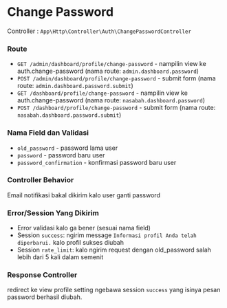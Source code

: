 # Change Password

Controller : `App\Http\Controller\Auth\ChangePasswordController`

### Route
- `GET /admin/dashboard/profile/change-password` - nampilin view ke auth.change-password (nama route: `admin.dashboard.password`)
- `POST /admin/dashboard/profile/change-password` - submit form (nama route: `admin.dashboard.password.submit`)
- `GET /dashboard/profile/change-password` - nampilin view ke auth.change-password (nama route: `nasabah.dashboard.password`)
- `POST /dashboard/profile/change-password` - submit form (nama route: `nasabah.dashboard.password.submit`)

### Nama Field dan Validasi
- `old_password` - password lama user
- `password` - password baru user
- `password_confirmation` - konfirmasi password baru user

### Controller Behavior
Email notifikasi bakal dikirim kalo user ganti password

### Error/Session Yang Dikirim
- Error validasi kalo ga bener (sesuai nama field)
- Session `success`: ngirim message `Informasi profil Anda telah diperbarui.` kalo profil sukses diubah
- Session `rate_limit`: kalo ngirim request dengan old_password salah lebih dari 5 kali dalam semenit

### Response Controller
redirect ke view profile setting ngebawa session `success` yang isinya pesan password berhasil diubah.
